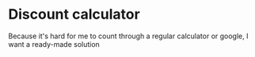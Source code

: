 # Discount calculator
 Because it's hard for me to count through a regular calculator or google, I want a ready-made solution
